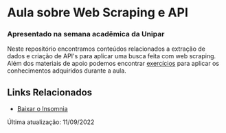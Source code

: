 # Aula sobre Web Scraping e API
### Apresentado na semana acadêmica da Unipar
Neste repositório encontramos conteúdos relacionados a extração de dados e criação de API's para aplicar uma busca feita com web scraping.<br>
Além dos materiais de apoio podemos encontrar [exercícios]() para aplicar os conhecimentos adquiridos durante a aula.<br>
## Links Relacionados
- [Baixar o Insomnia](https://insomnia.rest/download)<br>

Última atualização: 11/09/2022